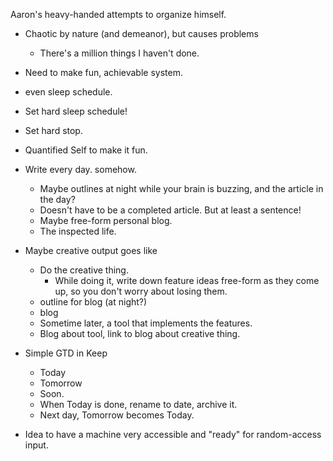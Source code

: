 Aaron's heavy-handed attempts to organize himself.
* Chaotic by nature (and demeanor), but causes problems
  * There's a million things I haven't done.
* Need to make fun, achievable system.
* even sleep schedule.
* Set hard sleep schedule!
* Set hard stop.
* Quantified Self to make it fun.
* Write every day. somehow.
  * Maybe outlines at night while your brain is buzzing, and the article in the day?
  * Doesn't have to be a completed article. But at least a sentence!
  * Maybe free-form personal blog.
  * The inspected life.
  
* Maybe creative output goes like
  * Do the creative thing.
    * While doing it, write down feature ideas free-form as they come up, so you don't worry about losing them.
  * outline for blog (at night?)
  * blog
  * Sometime later, a tool that implements the features.
  * Blog about tool, link to blog about creative thing.

* Simple GTD in Keep
  * Today
  * Tomorrow
  * Soon.
  * When Today is done, rename to date, archive it.
  * Next day, Tomorrow becomes Today.

* Idea to have a machine very accessible and "ready" for random-access input. 